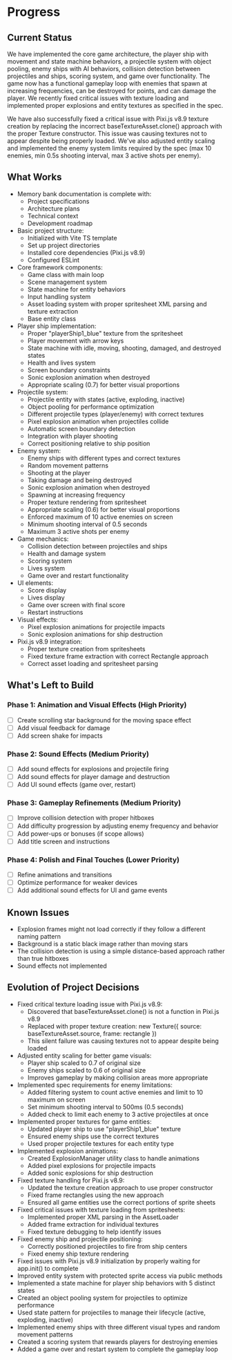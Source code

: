# Progress

## Current Status

We have implemented the core game architecture, the player ship with movement and state machine behaviors, a projectile system with object pooling, enemy ships with AI behaviors, collision detection between projectiles and ships, scoring system, and game over functionality. The game now has a functional gameplay loop with enemies that spawn at increasing frequencies, can be destroyed for points, and can damage the player. We recently fixed critical issues with texture loading and implemented proper explosions and entity textures as specified in the spec.

We have also successfully fixed a critical issue with Pixi.js v8.9 texture creation by replacing the incorrect baseTextureAsset.clone() approach with the proper Texture constructor. This issue was causing textures not to appear despite being properly loaded. We've also adjusted entity scaling and implemented the enemy system limits required by the spec (max 10 enemies, min 0.5s shooting interval, max 3 active shots per enemy).

## What Works

- Memory bank documentation is complete with:
  - Project specifications
  - Architecture plans
  - Technical context
  - Development roadmap
- Basic project structure:
  - Initialized with Vite TS template
  - Set up project directories
  - Installed core dependencies (Pixi.js v8.9)
  - Configured ESLint
- Core framework components:
  - Game class with main loop
  - Scene management system
  - State machine for entity behaviors
  - Input handling system
  - Asset loading system with proper spritesheet XML parsing and texture extraction
  - Base entity class
- Player ship implementation:
  - Proper "playerShip1_blue" texture from the spritesheet
  - Player movement with arrow keys
  - State machine with idle, moving, shooting, damaged, and destroyed states
  - Health and lives system
  - Screen boundary constraints
  - Sonic explosion animation when destroyed
  - Appropriate scaling (0.7) for better visual proportions
- Projectile system:
  - Projectile entity with states (active, exploding, inactive)
  - Object pooling for performance optimization
  - Different projectile types (player/enemy) with correct textures
  - Pixel explosion animation when projectiles collide
  - Automatic screen boundary detection
  - Integration with player shooting
  - Correct positioning relative to ship position
- Enemy system:
  - Enemy ships with different types and correct textures
  - Random movement patterns
  - Shooting at the player
  - Taking damage and being destroyed
  - Sonic explosion animation when destroyed
  - Spawning at increasing frequency
  - Proper texture rendering from spritesheet
  - Appropriate scaling (0.6) for better visual proportions
  - Enforced maximum of 10 active enemies on screen
  - Minimum shooting interval of 0.5 seconds
  - Maximum 3 active shots per enemy
- Game mechanics:
  - Collision detection between projectiles and ships
  - Health and damage system
  - Scoring system
  - Lives system
  - Game over and restart functionality
- UI elements:
  - Score display
  - Lives display
  - Game over screen with final score
  - Restart instructions
- Visual effects:
  - Pixel explosion animations for projectile impacts
  - Sonic explosion animations for ship destruction
- Pixi.js v8.9 integration:
  - Proper texture creation from spritesheets
  - Fixed texture frame extraction with correct Rectangle approach
  - Correct asset loading and spritesheet parsing

## What's Left to Build

### Phase 1: Animation and Visual Effects (High Priority)
- [ ] Create scrolling star background for the moving space effect
- [ ] Add visual feedback for damage
- [ ] Add screen shake for impacts

### Phase 2: Sound Effects (Medium Priority)
- [ ] Add sound effects for explosions and projectile firing
- [ ] Add sound effects for player damage and destruction
- [ ] Add UI sound effects (game over, restart)

### Phase 3: Gameplay Refinements (Medium Priority)
- [ ] Improve collision detection with proper hitboxes
- [ ] Add difficulty progression by adjusting enemy frequency and behavior
- [ ] Add power-ups or bonuses (if scope allows)
- [ ] Add title screen and instructions

### Phase 4: Polish and Final Touches (Lower Priority)
- [ ] Refine animations and transitions
- [ ] Optimize performance for weaker devices
- [ ] Add additional sound effects for UI and game events

## Known Issues

- Explosion frames might not load correctly if they follow a different naming pattern
- Background is a static black image rather than moving stars
- The collision detection is using a simple distance-based approach rather than true hitboxes
- Sound effects not implemented

## Evolution of Project Decisions

- Fixed critical texture loading issue with Pixi.js v8.9:
  - Discovered that baseTextureAsset.clone() is not a function in Pixi.js v8.9
  - Replaced with proper texture creation: new Texture({ source: baseTextureAsset.source, frame: rectangle })
  - This silent failure was causing textures not to appear despite being loaded
- Adjusted entity scaling for better game visuals:
  - Player ship scaled to 0.7 of original size
  - Enemy ships scaled to 0.6 of original size
  - Improves gameplay by making collision areas more appropriate
- Implemented spec requirements for enemy limitations:
  - Added filtering system to count active enemies and limit to 10 maximum on screen
  - Set minimum shooting interval to 500ms (0.5 seconds)
  - Added check to limit each enemy to 3 active projectiles at once
- Implemented proper textures for game entities:
  - Updated player ship to use "playerShip1_blue" texture
  - Ensured enemy ships use the correct textures
  - Used proper projectile textures for each entity type
- Implemented explosion animations:
  - Created ExplosionManager utility class to handle animations
  - Added pixel explosions for projectile impacts
  - Added sonic explosions for ship destruction
- Fixed texture handling for Pixi.js v8.9:
  - Updated the texture creation approach to use proper constructor
  - Fixed frame rectangles using the new approach
  - Ensured all game entities use the correct portions of sprite sheets
- Fixed critical issues with texture loading from spritesheets:
  - Implemented proper XML parsing in the AssetLoader
  - Added frame extraction for individual textures
  - Fixed texture debugging to help identify issues
- Fixed enemy ship and projectile positioning:
  - Correctly positioned projectiles to fire from ship centers
  - Fixed enemy ship texture rendering
- Fixed issues with Pixi.js v8.9 initialization by properly waiting for app.init() to complete
- Improved entity system with protected sprite access via public methods
- Implemented a state machine for player ship behaviors with 5 distinct states
- Created an object pooling system for projectiles to optimize performance
- Used state pattern for projectiles to manage their lifecycle (active, exploding, inactive)
- Implemented enemy ships with three different visual types and random movement patterns
- Created a scoring system that rewards players for destroying enemies
- Added a game over and restart system to complete the gameplay loop 